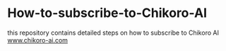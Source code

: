 # How-to-subscribe-to-Chikoro-AI
this repository contains detailed steps on how to subscribe to Chikoro AI
www.chikoro-ai.com
